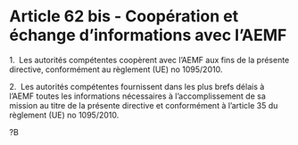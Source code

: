 # Article 62 bis - Coopération et échange d’informations avec l’AEMF


1.  Les autorités compétentes coopèrent avec l’AEMF aux fins de la présente directive, conformément au règlement (UE) no 1095/2010.

2.  Les autorités compétentes fournissent dans les plus brefs délais à l’AEMF toutes les informations nécessaires à l’accomplissement de sa mission au titre de la présente directive et conformément à l’article 35 du règlement (UE) no 1095/2010.

?B
